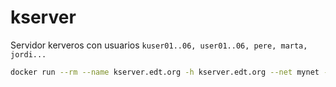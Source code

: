 # kserver

Servidor kerveros con usuarios `kuser01..06, user01..06, pere, marta, jordi...`


```bash
docker run --rm --name kserver.edt.org -h kserver.edt.org --net mynet -d jorgepastorr/k19:kserver
```